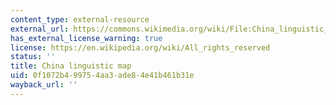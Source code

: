 ```yaml
---
content_type: external-resource
external_url: https://commons.wikimedia.org/wiki/File:China_linguistic_map.jpg
has_external_license_warning: true
license: https://en.wikipedia.org/wiki/All_rights_reserved
status: ''
title: China linguistic map
uid: 0f1072b4-9975-4aa3-ade8-4e41b461b31e
wayback_url: ''
---
```

